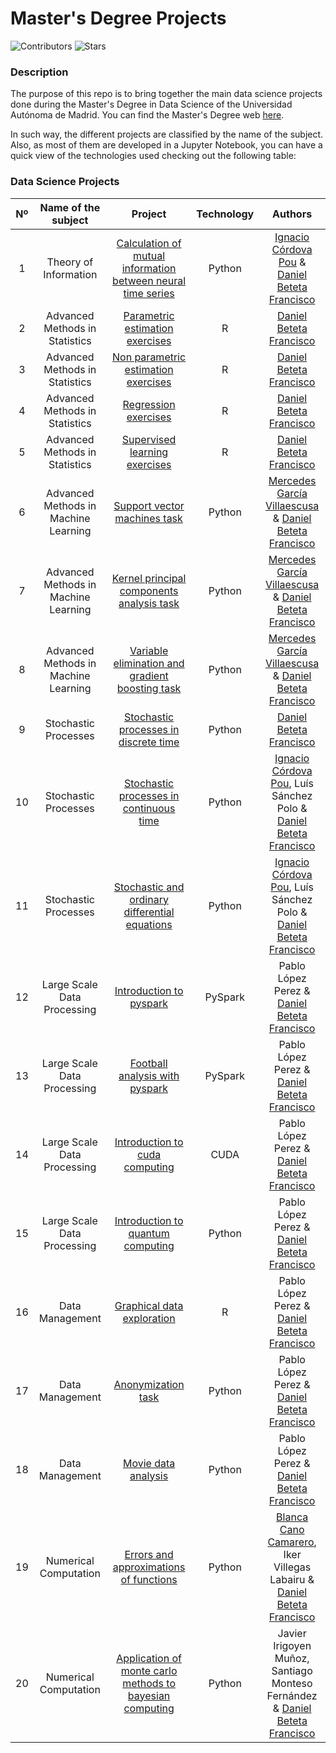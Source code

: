 # Master's Degree Projects

![Contributors](https://img.shields.io/github/contributors/dbeteta-w/data_science_projects)
![Stars](https://img.shields.io/github/stars/dbeteta-w/data_science_projects) 

### Description

The purpose of this repo is to bring together the main data science projects done 
during the Master's Degree in Data Science of the Universidad Autónoma de Madrid.
You can find the Master's Degree web [here](https://uam.es/CentroEstudiosPosgrado/MU_Ciencia_Datos/1446801510863.htm?language=es_ES&nDept=8&pid=1446755975574&pidDept=1446755975831).

In such way, the different projects are classified by the name of the subject. 
Also, as most of them are developed in a Jupyter Notebook, you can have 
a quick view of the technologies used checking out the following table:

### Data Science Projects
| Nº  |         Name of the subject          |                                                                                                         Project                                                                                                         | Technology |                                                                                                             Authors                                                                                                              |
|:---:|:------------------------------------:|:-----------------------------------------------------------------------------------------------------------------------------------------------------------------------------------------------------------------------:|:----------:|:--------------------------------------------------------------------------------------------------------------------------------------------------------------------------------------------------------------------------------:|
|  1  |        Theory of Information         | [Calculation of mutual information between neural time series](https://github.com/dbeteta-w/masters_degree_projects/blob/main/Theory_of_Information/Calculation_of_mutual_information_between_neural_time_series.ipynb) |   Python   |                        [Ignacio Córdova Pou](https://www.linkedin.com/in/ignacio-c%C3%B3rdova-pou-797b0522b/) & [Daniel Beteta Francisco](https://www.linkedin.com/in/daniel-beteta-francisco-a2b254149/)                        |
|  2  |    Advanced Methods in Statistics    |                         [Parametric estimation exercises](https://github.com/dbeteta-w/masters_degree_projects/blob/main/Advanced_Methods_in_Statistics/Parametric_estimation_exercises.ipynb)                          |     R      |                                                                    [Daniel Beteta Francisco](https://www.linkedin.com/in/daniel-beteta-francisco-a2b254149/)                                                                     |
|  3  |    Advanced Methods in Statistics    |                     [Non parametric estimation exercises](https://github.com/dbeteta-w/masters_degree_projects/blob/main/Advanced_Methods_in_Statistics/Non_parametric_estimation_exercises.ipynb)                      |     R      |                                                                    [Daniel Beteta Francisco](https://www.linkedin.com/in/daniel-beteta-francisco-a2b254149/)                                                                     |
|  4  |    Advanced Methods in Statistics    |                                    [Regression exercises](https://github.com/dbeteta-w/masters_degree_projects/blob/main/Advanced_Methods_in_Statistics/Regression_exercises.ipynb)                                     |     R      |                                                                    [Daniel Beteta Francisco](https://www.linkedin.com/in/daniel-beteta-francisco-a2b254149/)                                                                     |
|  5  |    Advanced Methods in Statistics    |                           [Supervised learning exercises](https://github.com/dbeteta-w/masters_degree_projects/blob/main/Advanced_Methods_in_Statistics/Supervised_learning_exercises.ipynb)                            |     R      |                                                                    [Daniel Beteta Francisco](https://www.linkedin.com/in/daniel-beteta-francisco-a2b254149/)                                                                     |
|  6  | Advanced Methods in Machine Learning |                         [Support vector machines task](https://github.com/dbeteta-w/masters_degree_projects/blob/main/Advanced_Methods_in_Machine_Learning/Support_vector_machines_task.ipynb)                          |   Python   |                [Mercedes García Villaescusa](https://www.linkedin.com/in/mercedes-garc%C3%ADa-villaescusa-82ab27211/) & [Daniel Beteta Francisco](https://www.linkedin.com/in/daniel-beteta-francisco-a2b254149/)                |
|  7  | Advanced Methods in Machine Learning |            [Kernel principal components analysis task](https://github.com/dbeteta-w/masters_degree_projects/blob/main/Advanced_Methods_in_Machine_Learning/Kernel_principal_components_analysis_task.ipynb)             |   Python   |                [Mercedes García Villaescusa](https://www.linkedin.com/in/mercedes-garc%C3%ADa-villaescusa-82ab27211/) & [Daniel Beteta Francisco](https://www.linkedin.com/in/daniel-beteta-francisco-a2b254149/)                |
|  8  | Advanced Methods in Machine Learning |      [Variable elimination and gradient boosting task](https://github.com/dbeteta-w/masters_degree_projects/blob/main/Advanced_Methods_in_Machine_Learning/Variable_elimination_and_gradient_boosting_task.ipynb)       |   Python   |                [Mercedes García Villaescusa](https://www.linkedin.com/in/mercedes-garc%C3%ADa-villaescusa-82ab27211/) & [Daniel Beteta Francisco](https://www.linkedin.com/in/daniel-beteta-francisco-a2b254149/)                |
|  9  |         Stochastic Processes         |                        [Stochastic processes in discrete time](https://github.com/dbeteta-w/masters_degree_projects/blob/main/Stochastic_Processes/Stochastic_processes_in_discrete_time.ipynb)                         |   Python   |                                                                    [Daniel Beteta Francisco](https://www.linkedin.com/in/daniel-beteta-francisco-a2b254149/)                                                                     |
| 10  |         Stochastic Processes         |                      [Stochastic processes in continuous time](https://github.com/dbeteta-w/masters_degree_projects/blob/main/Stochastic_Processes/Stochastic_processes_in_continuous_time.ipynb)                       |   Python   |              [Ignacio Córdova Pou](https://www.linkedin.com/in/ignacio-c%C3%B3rdova-pou-797b0522b/), Luís Sánchez Polo & [Daniel Beteta Francisco](https://www.linkedin.com/in/daniel-beteta-francisco-a2b254149/)               |
| 11  |         Stochastic Processes         |               [Stochastic and ordinary differential equations](https://github.com/dbeteta-w/masters_degree_projects/blob/main/Stochastic_Processes/Stochastic_and_ordinary_differential_equations.ipynb)                |   Python   |              [Ignacio Córdova Pou](https://www.linkedin.com/in/ignacio-c%C3%B3rdova-pou-797b0522b/), Luís Sánchez Polo & [Daniel Beteta Francisco](https://www.linkedin.com/in/daniel-beteta-francisco-a2b254149/)               |
| 12  |     Large Scale Data Processing      |                                   [Introduction to pyspark](https://github.com/dbeteta-w/masters_degree_projects/blob/main/Large_Scale_Data_Processing/Introduction_to_pyspark.ipynb)                                   |  PySpark   |                                                          Pablo López Perez & [Daniel Beteta Francisco](https://www.linkedin.com/in/daniel-beteta-francisco-a2b254149/)                                                           |
| 13  |     Large Scale Data Processing      |                            [Football analysis with pyspark](https://github.com/dbeteta-w/masters_degree_projects/blob/main/Large_Scale_Data_Processing/Football_analysis_with_pyspark.ipynb)                            |  PySpark   |                                                          Pablo López Perez & [Daniel Beteta Francisco](https://www.linkedin.com/in/daniel-beteta-francisco-a2b254149/)                                                           |
| 14  |     Large Scale Data Processing      |                            [Introduction to cuda computing](https://github.com/dbeteta-w/masters_degree_projects/blob/main/Large_Scale_Data_Processing/Introduction_to_cuda_computing.ipynb)                            |    CUDA    |                                                          Pablo López Perez & [Daniel Beteta Francisco](https://www.linkedin.com/in/daniel-beteta-francisco-a2b254149/)                                                           |
| 15  |     Large Scale Data Processing      |                         [Introduction to quantum computing](https://github.com/dbeteta-w/masters_degree_projects/blob/main/Large_Scale_Data_Processing/Introduction_to_quantum_computing.ipynb)                         |   Python   |                                                          Pablo López Perez & [Daniel Beteta Francisco](https://www.linkedin.com/in/daniel-beteta-francisco-a2b254149/)                                                           |
| 16  |           Data Management            |                                      [Graphical data exploration](https://github.com/dbeteta-w/masters_degree_projects/blob/main/Data_Management/Graphical_data_exploration.ipynb)                                      |     R      |                                                          Pablo López Perez & [Daniel Beteta Francisco](https://www.linkedin.com/in/daniel-beteta-francisco-a2b254149/)                                                           |
| 17  |           Data Management            |                                              [Anonymization task](https://github.com/dbeteta-w/masters_degree_projects/blob/main/Data_Management/Anonymization_task.ipynb)                                              |   Python   |                                                          Pablo López Perez & [Daniel Beteta Francisco](https://www.linkedin.com/in/daniel-beteta-francisco-a2b254149/)                                                           |
| 18  |           Data Management            |                                             [Movie data analysis](https://github.com/dbeteta-w/masters_degree_projects/blob/main/Data_Management/Movie_data_analysis.ipynb)                                             |   Python   |                                                          Pablo López Perez & [Daniel Beteta Francisco](https://www.linkedin.com/in/daniel-beteta-francisco-a2b254149/)                                                           |
| 19  |        Numerical Computation         |                       [Errors and approximations of functions](https://github.com/dbeteta-w/masters_degree_projects/blob/main/Numerical_Computation/Errors_and_approximations_of_functions.ipynb)                       |   Python   |              [Blanca Cano Camarero](https://www.linkedin.com/in/blanca-cano-camarero-333790207/), Iker Villegas Labairu & [Daniel Beteta Francisco](https://www.linkedin.com/in/daniel-beteta-francisco-a2b254149/)              |
| 20  |        Numerical Computation         |     [Application of monte carlo methods to bayesian computing](https://github.com/dbeteta-w/masters_degree_projects/blob/main/Numerical_Computation/Application_of_monte_carlo_methods_to_bayesian_computing.ipynb)     |   Python   |                                          Javier Irigoyen Muñoz, Santiago Monteso Fernández & [Daniel Beteta Francisco](https://www.linkedin.com/in/daniel-beteta-francisco-a2b254149/)                                           |



